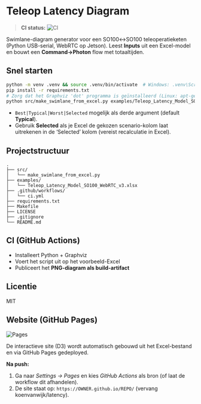 # Teleop Latency Diagram

> **CI status:** ![CI](https://github.com/koenvanwijk/latency/actions/workflows/ci.yml/badge.svg)

Swimlane-diagram generator voor een SO100↔SO100 teleoperatieketen (Python USB-serial, WebRTC op Jetson).
Leest **Inputs** uit een Excel-model en bouwt een **Command→Photon** flow met totaaltijden.

## Snel starten

```bash
python -m venv .venv && source .venv/bin/activate  # Windows: .venv\Scripts\activate
pip install -r requirements.txt
# Zorg dat het Graphviz 'dot' programma is geïnstalleerd (Linux: apt-get install graphviz, macOS: brew install graphviz, Windows: choco install graphviz)
python src/make_swimlane_from_excel.py examples/Teleop_Latency_Model_SO100_WebRTC_v3.xlsx out.png Typical
```

- `Best|Typical|Worst|Selected` mogelijk als derde argument (default **Typical**).
- Gebruik **Selected** als je Excel de gekozen scenario-kolom laat uitrekenen in de ‘Selected’ kolom (vereist recalculatie in Excel).

## Projectstructuur

```
.
├── src/
│   └── make_swimlane_from_excel.py
├── examples/
│   └── Teleop_Latency_Model_SO100_WebRTC_v3.xlsx
├── .github/workflows/
│   └── ci.yml
├── requirements.txt
├── Makefile
├── LICENSE
├── .gitignore
└── README.md
```

## CI (GitHub Actions)

- Installeert Python + Graphviz
- Voert het script uit op het voorbeeld-Excel
- Publiceert het **PNG-diagram als build-artifact**

## Licentie

MIT

## Website (GitHub Pages)

![Pages](https://github.com/koenvanwijk/latency/actions/workflows/pages.yml/badge.svg)

De interactieve site (D3) wordt automatisch gebouwd uit het Excel-bestand en via GitHub Pages gedeployed.

**Na push:**
1. Ga naar *Settings → Pages* en kies *GitHub Actions* als bron (of laat de workflow dit afhandelen).
2. De site staat op: `https://OWNER.github.io/REPO/` (vervang koenvanwijk/latency).

